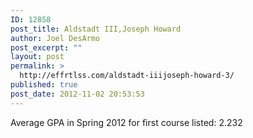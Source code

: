 ```yaml
---
ID: 12858
post_title: Aldstadt III,Joseph Howard
author: Joel DesArmo
post_excerpt: ""
layout: post
permalink: >
  http://effrtlss.com/aldstadt-iiijoseph-howard-3/
published: true
post_date: 2012-11-02 20:53:53
---
```

<p>Average GPA in Spring 2012 for first course listed: 2.232</p>